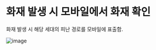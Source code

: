 # 화재 발생 시 모바일에서 화재 확인
화재 발생 시 해당 세대의 피난 경로를 모바일에 표출함.

![image](https://github.com/Junmarg/mobile_show_sw/assets/42922109/1953fb4a-d3e5-433c-b6ef-9f1ff4c7142a)
